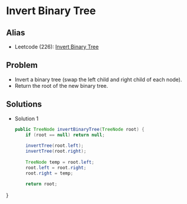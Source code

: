 # Invert Binary Tree

## Alias
- Leetcode (226): [Invert Binary Tree](https://leetcode.com/problems/invert-binary-tree/)

## Problem
- Invert a binary tree (swap the left child and right child of each node).
- Return the root of the new binary tree.

## Solutions
- Solution 1
  ```java
  public TreeNode invertBinaryTree(TreeNode root) {
      if (root == null) return null;
        
      invertTree(root.left);
      invertTree(root.right);
        
      TreeNode temp = root.left;
      root.left = root.right;
      root.right = temp;
        
      return root;
 }
  ```
